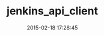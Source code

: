 ---
layout: post
title:  "jenkins_api_client"
repo:   "arangamani/jenkins_api_client"
date:   2015-02-18 17:28:45
gemurl: https://github.com/arangamani/jenkins_api_client
---